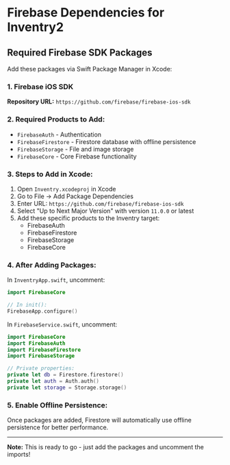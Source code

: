 # Firebase Dependencies for Inventry2

## Required Firebase SDK Packages

Add these packages via Swift Package Manager in Xcode:

### 1. Firebase iOS SDK
**Repository URL:** `https://github.com/firebase/firebase-ios-sdk`

### 2. Required Products to Add:
- `FirebaseAuth` - Authentication
- `FirebaseFirestore` - Firestore database with offline persistence
- `FirebaseStorage` - File and image storage
- `FirebaseCore` - Core Firebase functionality

### 3. Steps to Add in Xcode:

1. Open `Inventry.xcodeproj` in Xcode
2. Go to File → Add Package Dependencies
3. Enter URL: `https://github.com/firebase/firebase-ios-sdk`
4. Select "Up to Next Major Version" with version `11.0.0` or latest
5. Add these specific products to the Inventry target:
   - FirebaseAuth
   - FirebaseFirestore  
   - FirebaseStorage
   - FirebaseCore

### 4. After Adding Packages:

In `InventryApp.swift`, uncomment:
```swift
import FirebaseCore

// In init():
FirebaseApp.configure()
```

In `FirebaseService.swift`, uncomment:
```swift
import FirebaseCore
import FirebaseAuth  
import FirebaseFirestore
import FirebaseStorage

// Private properties:
private let db = Firestore.firestore()
private let auth = Auth.auth()
private let storage = Storage.storage()
```

### 5. Enable Offline Persistence:

Once packages are added, Firestore will automatically use offline persistence for better performance.

---

**Note:** This is ready to go - just add the packages and uncomment the imports!